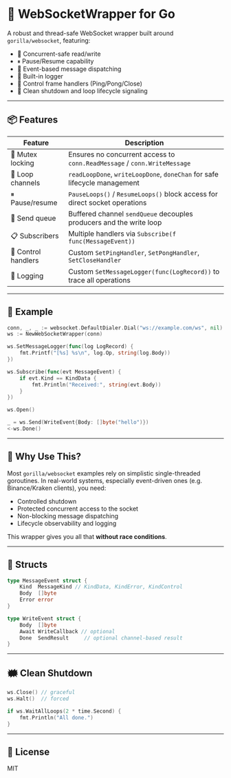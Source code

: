 # 🔸 WebSocketWrapper for Go

A robust and thread-safe WebSocket wrapper built around `gorilla/websocket`, featuring:

- 🧵 Concurrent-safe read/write
- ⏸ Pause/Resume capability
- 📩 Event-based message dispatching
- 🧪 Built-in logger
- 🛁 Control frame handlers (Ping/Pong/Close)
- 🚀 Clean shutdown and loop lifecycle signaling

---

## 📦 Features

| Feature         | Description |
|----------------|-------------|
| 🔐 Mutex locking | Ensures no concurrent access to `conn.ReadMessage` / `conn.WriteMessage` |
| 🧵 Loop channels | `readLoopDone`, `writeLoopDone`, `doneChan` for safe lifecycle management |
| ⏸ Pause/resume | `PauseLoops()` / `ResumeLoops()` block access for direct socket operations |
| 📨 Send queue | Buffered channel `sendQueue` decouples producers and the write loop |
| 📋 Subscribers | Multiple handlers via `Subscribe(f func(MessageEvent))` |
| 🦪 Control handlers | Custom `SetPingHandler`, `SetPongHandler`, `SetCloseHandler` |
| 📄 Logging | Custom `SetMessageLogger(func(LogRecord))` to trace all operations |

---

## 🥪 Example

```go
conn, _, _ := websocket.DefaultDialer.Dial("ws://example.com/ws", nil)
ws := NewWebSocketWrapper(conn)

ws.SetMessageLogger(func(log LogRecord) {
    fmt.Printf("[%s] %s\n", log.Op, string(log.Body))
})

ws.Subscribe(func(evt MessageEvent) {
    if evt.Kind == KindData {
        fmt.Println("Received:", string(evt.Body))
    }
})

ws.Open()

_ = ws.Send(WriteEvent{Body: []byte("hello")})
<-ws.Done()
```

---

## 🧐 Why Use This?

Most `gorilla/websocket` examples rely on simplistic single-threaded goroutines. In real-world systems, especially event-driven ones (e.g. Binance/Kraken clients), you need:

- Controlled shutdown
- Protected concurrent access to the socket
- Non-blocking message dispatching
- Lifecycle observability and logging

This wrapper gives you all that **without race conditions**.

---

## 📔 Structs

```go
type MessageEvent struct {
    Kind  MessageKind // KindData, KindError, KindControl
    Body  []byte
    Error error
}

type WriteEvent struct {
    Body  []byte
    Await WriteCallback // optional
    Done  SendResult     // optional channel-based result
}
```

---

## 🗰 Clean Shutdown

```go
ws.Close() // graceful
ws.Halt()  // forced

if ws.WaitAllLoops(2 * time.Second) {
    fmt.Println("All done.")
}
```

---

## 📜 License

MIT

